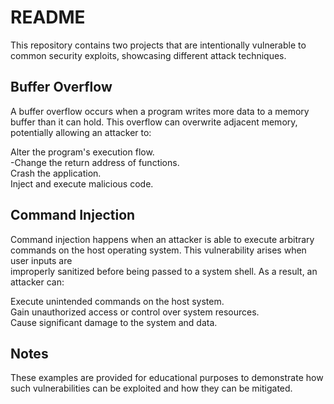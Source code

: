 # README
This repository contains two projects that are intentionally vulnerable to common security exploits, showcasing different attack techniques.


## Buffer Overflow
A buffer overflow occurs when a program writes more data to a memory buffer than it can hold. This overflow can overwrite adjacent memory, potentially allowing an attacker to:  
  
Alter the program's execution flow.  
  -Change the return address of functions.  
Crash the application.  
Inject and execute malicious code.  

## Command Injection  
Command injection happens when an attacker is able to execute arbitrary commands on the host operating system. This vulnerability arises when user inputs are  
 improperly sanitized before being passed to a system shell. As a result, an attacker can:  

Execute unintended commands on the host system.  
Gain unauthorized access or control over system resources.  
Cause significant damage to the system and data.  

## Notes
These examples are provided for educational purposes to demonstrate how such vulnerabilities can be exploited and how they can be mitigated.  
